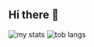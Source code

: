 ## Hi there 👋


<img alt ="my stats" src ="https://github-readme-stats.vercel.app/api?username=MohannadAjameih&show_icons=true&theme=radical"/>

<img alt = "tob langs" src = "https://github-readme-stats.vercel.app/api/top-langs/?username=MohannadAjameih&layout=compact&theme=radical"/>



